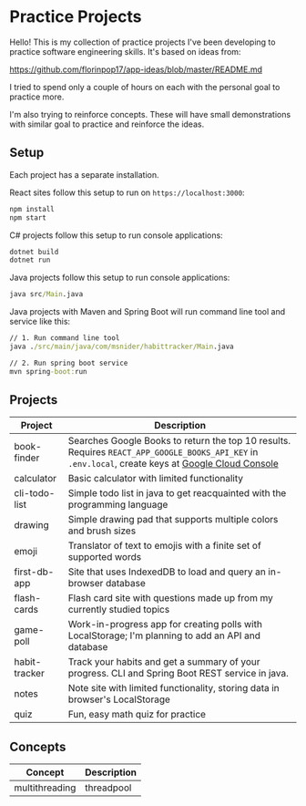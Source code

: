 # Practice Projects

Hello! This is my collection of practice projects I've been developing
to practice software engineering skills. It's based on ideas from:

<https://github.com/florinpop17/app-ideas/blob/master/README.md>

I tried to spend only a couple of hours on each with the personal
goal to practice more.

I'm also trying to reinforce concepts. These will have small
demonstrations with similar goal to practice and reinforce
the ideas.

## Setup

Each project has a separate installation.

React sites follow this setup to run on `https://localhost:3000`:

```cmd
npm install
npm start
```

C# projects follow this setup to run console applications:

```cmd
dotnet build
dotnet run
```

Java projects follow this setup to run console applications:

```cmd
java src/Main.java
```

Java projects with Maven and Spring Boot will run command line
tool and service like this:

```cmd
// 1. Run command line tool
java ./src/main/java/com/msnider/habittracker/Main.java

// 2. Run spring boot service
mvn spring-boot:run
```

## Projects

| Project       | Description                                                                                                                                                                                             |
| ------------- | ------------------------------------------------------------------------------------------------------------------------------------------------------------------------------------------------------- |
| book-finder   | Searches Google Books to return the top 10 results. Requires `REACT_APP_GOOGLE_BOOKS_API_KEY` in `.env.local`, create keys at [Google Cloud Console](https://console.cloud.google.com/apis/credentials) |
| calculator    | Basic calculator with limited functionality                                                                                                                                                             |
| cli-todo-list | Simple todo list in java to get reacquainted with the programming language                                                                                                                              |
| drawing       | Simple drawing pad that supports multiple colors and brush sizes                                                                                                                                        |
| emoji         | Translator of text to emojis with a finite set of supported words                                                                                                                                       |
| first-db-app  | Site that uses IndexedDB to load and query an in-browser database                                                                                                                                       |
| flash-cards   | Flash card site with questions made up from my currently studied topics                                                                                                                                 |
| game-poll     | Work-in-progress app for creating polls with LocalStorage; I'm planning to add an API and database                                                                                                      |
| habit-tracker | Track your habits and get a summary of your progress. CLI and Spring Boot REST service in java.                                                                                                         |
| notes         | Note site with limited functionality, storing data in browser's LocalStorage                                                                                                                            |
| quiz          | Fun, easy math quiz for practice                                                                                                                                                                        |

## Concepts

| Concept        | Description |
| -------------- | ----------- |
| multithreading | threadpool  |
